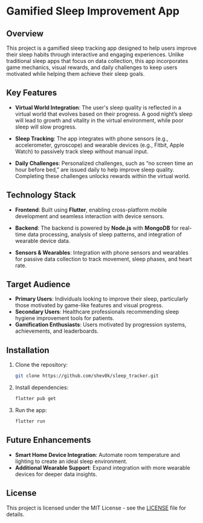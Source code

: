 
# Gamified Sleep Improvement App

## Overview

This project is a gamified sleep tracking app designed to help users improve their sleep habits through interactive and engaging experiences. Unlike traditional sleep apps that focus on data collection, this app incorporates game mechanics, visual rewards, and daily challenges to keep users motivated while helping them achieve their sleep goals.

## Key Features

- **Virtual World Integration**: The user's sleep quality is reflected in a virtual world that evolves based on their progress. A good night’s sleep will lead to growth and vitality in the virtual environment, while poor sleep will slow progress.
  
- **Sleep Tracking**: The app integrates with phone sensors (e.g., accelerometer, gyroscope) and wearable devices (e.g., Fitbit, Apple Watch) to passively track sleep without manual input.
  
- **Daily Challenges**: Personalized challenges, such as “no screen time an hour before bed,” are issued daily to help improve sleep quality. Completing these challenges unlocks rewards within the virtual world.

## Technology Stack

- **Frontend**: Built using **Flutter**, enabling cross-platform mobile development and seamless interaction with device sensors.
  
- **Backend**: The backend is powered by **Node.js** with **MongoDB** for real-time data processing, analysis of sleep patterns, and integration of wearable device data.
  
- **Sensors & Wearables**: Integration with phone sensors and wearables for passive data collection to track movement, sleep phases, and heart rate.

## Target Audience

- **Primary Users**: Individuals looking to improve their sleep, particularly those motivated by game-like features and visual progress.
- **Secondary Users**: Healthcare professionals recommending sleep hygiene improvement tools for patients.
- **Gamification Enthusiasts**: Users motivated by progression systems, achievements, and leaderboards.

## Installation

1. Clone the repository:
   ```bash
   git clone https://github.com/shev0k/sleep_tracker.git
   ```

2. Install dependencies:
   ```bash
   flutter pub get
   ```

3. Run the app:
   ```bash
   flutter run
   ```

## Future Enhancements

- **Smart Home Device Integration**: Automate room temperature and lighting to create an ideal sleep environment.
- **Additional Wearable Support**: Expand integration with more wearable devices for deeper data insights.

## License

This project is licensed under the MIT License - see the [LICENSE](LICENSE) file for details.

